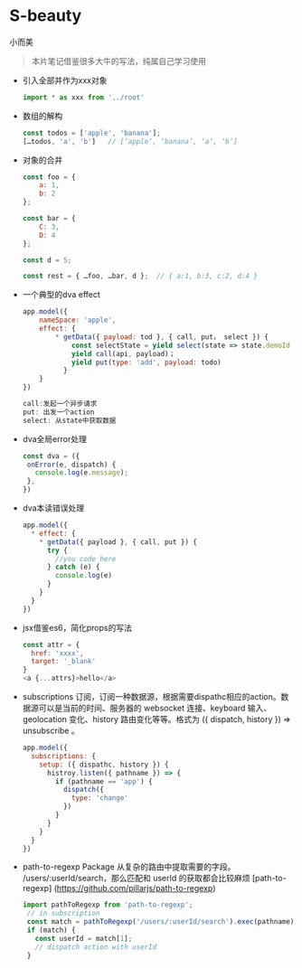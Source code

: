 # S-beauty
小而美
> 本片笔记借鉴很多大牛的写法，纯属自己学习使用

* 引入全部并作为xxx对象

  ```javascript
  import * as xxx from '../root'
  ```
 
* 数组的解构

  ```javascript
  const todos = ['apple', 'banana'];
  […todos, 'a', 'b']   // [‘apple’, ‘banana’, ‘a’, ‘b’]
  ```
  
* 对象的合并

  ```javascript
  const foo = {
      a: 1,
      b: 2
  };

  const bar = {
      C: 3,
      D: 4
  };

  const d = 5;

  const rest = { …foo, …bar, d };  // { a:1, b:3, c:2, d:4 }
  ```
  
* 一个典型的dva effect

  ```javascript
  app.model({
      nameSpace: 'apple',
      effect: {
          * getData({ payload: tod }, { call, put， select }) {
              const selectState = yield select(state => state.demoId )
              yield call(api, payload)；
              yield put(type: 'add', payload: todo)
            }
      }
  })
  
  call:发起一个异步请求
  put: 出发一个action
  select: 从state中获取数据
  ```

* dva全局error处理
 
   ```javascript
   const dva = ({
    onError(e, dispatch) {
      console.log(e.message);
    },
   })
   ```
 
* dva本读错误处理

  ```javascript
  app.model({
    * effect: {
      * getData({ payload }, { call, put }) {
        try {
          //you code here
        } catch (e) {
          console.log(e)
        }
      }
    }
  })
  ```
 
* jsx借鉴es6，简化props的写法

  ```javascript
  const attr = {
    href: 'xxxx',
    target: '_blank'
  }
  <a {...attrs}>hello</a>
  ```
  
* subscriptions 订阅，订阅一种数据源，根据需要dispathc相应的action。数据源可以是当前的时间、服务器的 websocket 连接、keyboard 输入、geolocation 变化、history 路由变化等等。格式为 ({ dispatch, history }) => unsubscribe 。

  ```javascript
  app.model({
    subscriptions: {
      setup: ({ dispathc, history }) {
        histroy.listen({ pathname }) => {
          if (pathname == 'app') {
            dispatch({
              type: 'change'
            })
          }
        }
      }
    }
  })
  ```
  
 * path-to-regexp Package 从复杂的路由中提取需要的字段。 /users/:userId/search，那么匹配和 userId 的获取都会比较麻烦 [path-to-regexp]   (https://github.com/pillarjs/path-to-regexp)
 
   ```javascript
   import pathToRegexp from 'path-to-regexp';
    // in subscription
    const match = pathToRegexp('/users/:userId/search').exec(pathname);
    if (match) {
      const userId = match[1];
      // dispatch action with userId
    }
   ```

